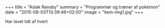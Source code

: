 +++
title = "Aslak Ransby"
summary = "Programmør og træner af pokémon"
date = "2015-08-03T13:39:46+02:00"
image = "item-img1.jpg"
+++

Har lavet lidt af hvert
